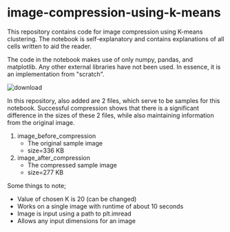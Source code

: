 # image-compression-using-k-means

This repository contains code for image compression using K-means clustering.
The notebook is self-explanatory and contains explanations of all cells written to aid the reader.

The code in the notebook makes use of only numpy, pandas, and matplotlib. Any other external libraries have not been used. 
In essence, it is an implementation from "scratch".

![download](https://github.com/1arush/image-compression-using-k-means/assets/105356056/66647fe6-0429-4114-bfd9-2de82d03ab82)

In this repository, also added are 2 files, which serve to be samples for this notebook. Successful compression shows that there is a significant difference
in the sizes of these 2 files, while also maintaining information from the original image.
1) image_before_compression
    - The original sample image
    - size=336 KB
2) image_after_compression
   - The compressed sample image
   - size=277 KB

Some things to note;

- Value of chosen K is 20 (can be changed)
- Works on a single image with runtime of about 10 seconds
- Image is input using a path to plt.imread
- Allows any input dimensions for an image
